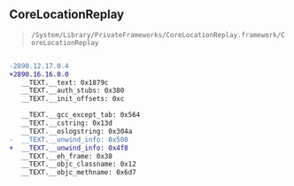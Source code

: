 ## CoreLocationReplay

> `/System/Library/PrivateFrameworks/CoreLocationReplay.framework/CoreLocationReplay`

```diff

-2890.12.17.0.4
+2890.16.16.0.0
   __TEXT.__text: 0x1879c
   __TEXT.__auth_stubs: 0x380
   __TEXT.__init_offsets: 0xc

   __TEXT.__gcc_except_tab: 0x564
   __TEXT.__cstring: 0x13d
   __TEXT.__oslogstring: 0x304a
-  __TEXT.__unwind_info: 0x500
+  __TEXT.__unwind_info: 0x4f8
   __TEXT.__eh_frame: 0x38
   __TEXT.__objc_classname: 0x12
   __TEXT.__objc_methname: 0x6d7

```
